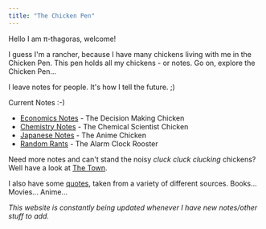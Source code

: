 ```yaml
---
title: "The Chicken Pen"
---
```


Hello I am π-thagoras, welcome!

I guess I'm a rancher, because I have many chickens living with me in the Chicken Pen. This pen holds all my chickens - or notes. Go on, explore the Chicken Pen...

I leave notes for people. It's how I tell the future. ;)

Current Notes :-)
- [Economics Notes](economics/Economics-Notes.md) - The Decision Making Chicken
- [Chemistry Notes](Chemistry-Notes.md) - The Chemical Scientist Chicken
- [Japanese Notes](Japanese-Notes.md) - The Anime Chicken
- [Random Rants](Random-Rants.md) - The Alarm Clock Rooster


Need more notes and can't stand the noisy *cluck cluck clucking* chickens? Well have a look at [The Town](The-Town.md).

I also have some [quotes](Quotes.md), taken from a variety of different sources. Books... Movies... Anime...


*This website is constantly being updated whenever I have new notes/other stuff to add.*
